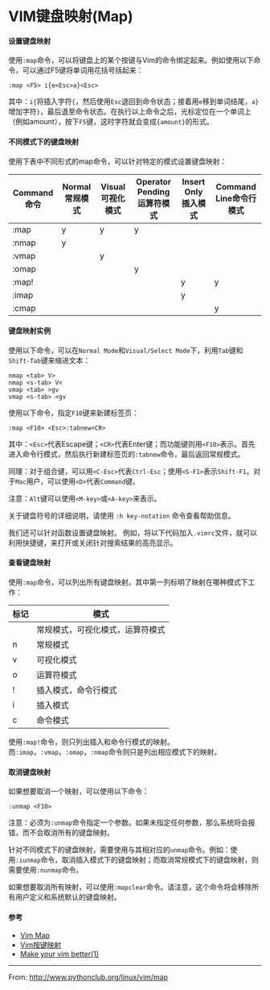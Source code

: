 VIM键盘映射(Map)
==============

#### 设置键盘映射
使用`:map`命令，可以将键盘上的某个按键与Vim的命令绑定起来。例如使用以下命令，可以通过F5键将单词用花括号括起来：
```viml
:map <F5> i{e<Esc>a}<Esc>
```
其中：`i{`将插入字符`{`，然后使用`Esc`退回到命令状态；接着用`e`移到单词结尾，`a}`增加字符`}`，最后退至命令状态。在执行以上命令之后，光标定位在一个单词上（例如amount），按下`F5`键，这时字符就会变成`{amount}`的形式。

#### 不同模式下的键盘映射
使用下表中不同形式的map命令，可以针对特定的模式设置键盘映射：

Command命令 | Normal常规模式 | Visual可视化模式 | Operator Pending运算符模式 | Insert Only插入模式 | Command Line命令行模式
-----------|---------------|----------------|---------------------------|-------------------|-----------------------
   :map    |       y       |        y       |             y             |                   |
   :nmap   |       y       |                |                           |                   |
   :vmap   |               |        y       |                           |                   |
   :omap   |               |                |             y             |                   |
   :map!   |               |                |                           |         y         |            y
   :imap   |               |                |                           |         y         |
   :cmap   |               |                |                           |                   |            y

#### 键盘映射实例
使用以下命令，可以在`Normal Mode`和`Visual/Select Mode`下，利用`Tab`键和`Shift-Tab`键来缩进文本：
```viml
nmap <tab> V>
nmap <s-tab> V<
vmap <tab> >gv
vmap <s-tab> <gv
```

使用以下命令，指定`F10`键来新建标签页：
```viml
:map <F10> <Esc>:tabnew<CR>
```
其中：`<Esc>`代表Escape键；`<CR>`代表Enter键；而功能键则用`<F10>`表示。首先进入命令行模式，然后执行新建标签页的`:tabnew`命令，最后返回常规模式。

同理：对于组合键，可以用`<C-Esc>`代表`Ctrl-Esc`；使用`<S-F1>`表示`Shift-F1`。对于`Mac`用户，可以使用`<D>`代表`Command`键。

注意：`Alt`键可以使用`<M-key>`或`<A-key>`来表示。

关于键盘符号的详细说明，请使用 `:h key-notation` 命令查看帮助信息。

我们还可以针对函数设置键盘映射。 例如，将以下代码加入`.vimrc`文件，就可以利用快捷键，来打开或关闭针对搜索结果的高亮显示。

#### 查看键盘映射
使用`:map`命令，可以列出所有键盘映射。其中第一列标明了映射在哪种模式下工作：

   标记   |       模式
---------|----------------------------
<space>  | 常规模式，可视化模式，运算符模式
    n    | 常规模式
    v    | 可视化模式
    o    | 运算符模式
    !    | 插入模式，命令行模式
    i    | 插入模式
    c    | 命令模式
使用`:map!`命令，则只列出插入和命令行模式的映射。而`:imap`，`:vmap`，`:omap`，`:nmap`命令则只是列出相应模式下的映射。

#### 取消键盘映射
如果想要取消一个映射，可以使用以下命令：
```viml
:unmap <F10>
```
注意：必须为`:unmap`命令指定一个参数。如果未指定任何参数，那么系统将会报错，而不会取消所有的键盘映射。

针对不同模式下的键盘映射，需要使用与其相对应的`unmap`命令。例如：使用`:iunmap`命令，取消插入模式下的键盘映射；而取消常规模式下的键盘映射，则需要使用`:nunmap`命令。

如果想要取消所有映射，可以使用`:mapclear`命令。请注意，这个命令将会移除所有用户定义和系统默认的键盘映射。

#### 参考
- [Vim Map](http://yyq123.blogspot.com/2010/12/vim-map.html)
- [Vim按键映射](http://www.pythonclub.org/vim/map-basic)
- [Make your vim better(1)](http://www.15yan.com/story/gBO0NySazIG/)

---

From: http://www.pythonclub.org/linux/vim/map
